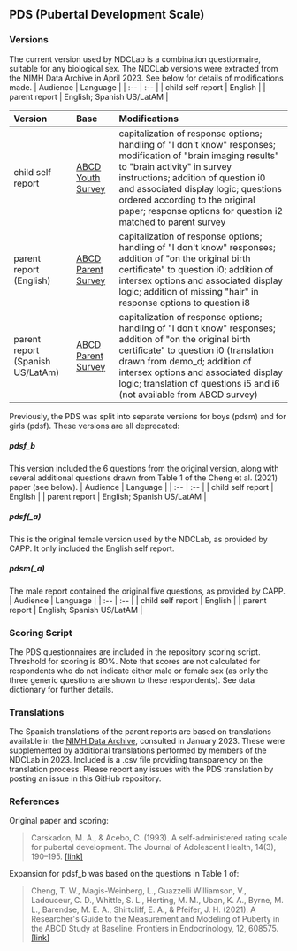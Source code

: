 ## PDS (Pubertal Development Scale)

### Versions
The current version used by NDCLab is a combination questionnaire, suitable for any biological sex. The NDCLab versions were extracted from the NIMH Data Archive in April 2023. See below for details of modifications made.
| Audience | Language |
| :--  | :--  |
| child self report | English |
| parent report | English; Spanish US/LatAM |

| Version | Base | Modifications |
| :--  | :--  | :--  |
| child self report | [ABCD Youth Survey](https://nda.nih.gov/data_structure.html?short_name=abcd_ypdms01) | capitalization of response options; handling of "I don't know" responses; modification of "brain imaging results" to "brain activity" in survey instructions; addition of question i0 and associated display logic; questions ordered according to the original paper; response options for question i2 matched to parent survey |
| parent report (English) | [ABCD Parent Survey](https://nda.nih.gov/data_structure.html?short_name=abcd_ppdms01) | capitalization of response options; handling of "I don't know" responses; addition of "on the original birth certificate" to question i0; addition of intersex options and associated display logic; addition of missing "hair" in response options to question i8 |
| parent report (Spanish US/LatAm) | [ABCD Parent Survey](https://nda.nih.gov/data_structure.html?short_name=abcd_ppdms01) | capitalization of response options; handling of "I don't know" responses; addition of "on the original birth certificate" to question i0 (translation drawn from demo_d; addition of intersex options and associated display logic; translation of questions i5 and i6 (not available from ABCD survey) |


Previously, the PDS was split into separate versions for boys (pdsm) and for girls (pdsf). These versions are all deprecated:

##### pdsf_b
This version included the 6 questions from the original version, along with several additional questions drawn from Table 1 of the Cheng et al. (2021) paper (see below).
| Audience | Language |
| :--  | :--  |
| child self report | English |
| parent report | English; Spanish US/LatAM |

##### pdsf(_a)
This is the original female version used by the NDCLab, as provided by CAPP. It only included the English self report.

##### pdsm(_a)
The male report contained the original five questions, as provided by CAPP.
| Audience | Language |
| :--  | :--  |
| child self report | English |
| parent report | English; Spanish US/LatAM |


### Scoring Script
The PDS questionnaires are included in the repository scoring script. Threshold for scoring is 80%. Note that scores are not calculated for respondents who do not indicate either male or female sex (as only the three generic questions are shown to these respondents). See data dictionary for further details.


### Translations
The Spanish translations of the parent reports are based on translations available in the [NIMH Data Archive](https://nda.nih.gov/data_structure.html?short_name=abcd_ppdms01), consulted in January 2023. These were supplemented by additional translations performed by members of the NDCLab in 2023.  Included is a .csv file providing transparency on the translation process. Please report any issues with the PDS translation by posting an issue in this GitHub repository.


### References
Original paper and scoring:
> Carskadon, M. A., & Acebo, C. (1993). A self-administered rating scale for pubertal development. The Journal of Adolescent Health, 14(3), 190–195. [[link]](https://pubmed.ncbi.nlm.nih.gov/8323929/)

Expansion for pdsf_b was based on the questions in Table 1 of:
> Cheng, T. W., Magis-Weinberg, L., Guazzelli Williamson, V., Ladouceur, C. D., Whittle, S. L., Herting, M. M., Uban, K. A., Byrne, M. L., Barendse, M. E. A., Shirtcliff, E. A., & Pfeifer, J. H. (2021). A Researcher's Guide to the Measurement and Modeling of Puberty in the ABCD Study at Baseline. Frontiers in Endocrinology, 12, 608575. [[link]](https://www.ncbi.nlm.nih.gov/pmc/articles/PMC8131843/)